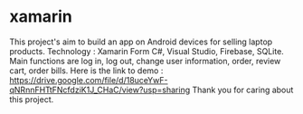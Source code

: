 # xamarin
This project's aim to build an app on Android devices for selling laptop products.
Technology : Xamarin Form C#, Visual Studio, Firebase, SQLite.
Main functions are log in, log out, change user information, order, review cart, order bills.
Here is the link to demo : https://drive.google.com/file/d/18uceYwF-qNRnnFHTtFNcfdziK1J_CHaC/view?usp=sharing
Thank you for caring about this project.
